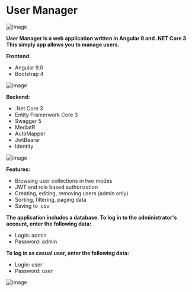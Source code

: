 # User Manager

![image](https://user-images.githubusercontent.com/48060008/82943119-61edab80-9f99-11ea-921b-c16fa5e31b67.png)

**User Manager is a web application written in Angular 9 and .NET Core 3 \
This simply app allows you to manage users.**
 
**Frontend:**
-	Angular 9.0
-	Bootstrap 4

![image](https://user-images.githubusercontent.com/48060008/82942518-5cdc2c80-9f98-11ea-8e91-4c1eb3252667.png)

**Backend:**
- .Net Core 3
- Entity Framerwork Core 3
- Swagger 5
- MediatR
- AutoMapper
- JwtBearer
- Identity

![image](https://user-images.githubusercontent.com/48060008/82942426-3cac6d80-9f98-11ea-94d2-0477ae806cb3.png)

**Features:**
- Browsing user collections in two modes
- JWT and role based authorization
- Creating, editing, removing users (admin only)
- Sorting, filtering, paging data
- Saving to .csv

**The application includes a database. To log in to the administrator's account, enter the following data:**
- Login: admin
- Password: admin

**To log in as casual user, enter the following data:**
- Login: user
- Password: user

![image](https://user-images.githubusercontent.com/48060008/82942645-901ebb80-9f98-11ea-9de3-098385ddee87.png)
